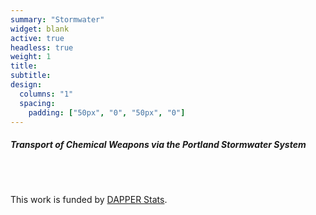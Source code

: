 ```yaml
---
summary: "Stormwater"
widget: blank
active: true
headless: true
weight: 1
title:
subtitle:
design:
  columns: "1"
  spacing:
    padding: ["50px", "0", "50px", "0"]
---
```


##### Transport of Chemical Weapons via the Portland Stormwater System

<br> 


<br>

This work is funded by [DAPPER Stats](https://www.dapperstats.com).

<br>

